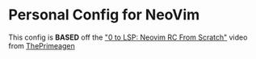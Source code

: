 # Personal Config for NeoVim

This config is **BASED** off the ["0 to LSP: Neovim RC From Scratch"](https://www.youtube.com/watch?v=w7i4amO_zaE) video from [ThePrimeagen](https://twitter.com/ThePrimeagen)

